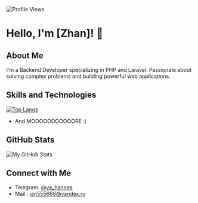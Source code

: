 ![Profile Views](https://komarev.com/ghpvc/?username=yahannes&color=blue)
# Hello, I'm [Zhan]! 👋

## About Me
I'm a Backend Developer specializing in PHP and Laravel. Passionate about solving complex problems and building powerful web applications.

## Skills and Technologies
[![Top Langs](https://github-readme-stats.vercel.app/api/top-langs/?username=yahannes)](https://github.com/yahannes/github-readme-stats)
- And MOOOOOOOOOOORE :)

## GitHub Stats
![My GitHub Stats](https://github-readme-stats.vercel.app/api?username=yahannes&show_icons=true&theme=dark&hide_border=true&bg_color=0D1117&title_color=007ACC&icon_color=007ACC)

## Connect with Me
- Telegram: [@ya_hannes](https://t.me/ya_hannes)
- Mail : [jan555666@yandex.ru](jan555666@yandex.ru)
